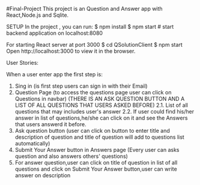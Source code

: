 #Final-Project
This project is an Question and Answer app with React,Node.js and Sqlite. 

SETUP
In the project , you can run: $ npm install $ npm start # start backend application on localhost:8080

For starting React server at port 3000 $ cd QSolutionClient $ npm start Open http://localhost:3000 to view it in the browser.

User Stories:

When a user enter app the first step is:
1.	Sing in (is first step users can sign in with their Email)
2.	Question Page (to access the questions page user can click on Questions in navbar)
(THERE IS AN ASK QUESTION BUTTON AND A LIST OF ALL QUESTIONS THAT USERS ASKED BEFORE)
2.1. List of all questions that may includes user's answer
2.2. If user could find his/her answer in list of questions,he/she can click on it and see the Answers that users answerd it before.
3.	Ask question button (user can click on button to enter title and description of question and title of question will add to questions list automatically)
4.	Submit Your Answer button in Answers page (Every user can asks question and also answers others' questions)
5.	For answer question,user can click on title of question in list of all questions and click on Submit Your Answer button,user can write answer on description

